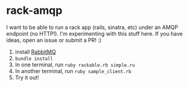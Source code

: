 # rack-amqp

I want to be able to run a rack app (rails, sinatra, etc) under an AMQP
endpoint (no HTTP!).  I'm experimenting with this stuff here. If you
have ideas, open an issue or submit a PR! :)

1. install [RabbitMQ](http://www.rabbitmq.com/)
1. `bundle install`
1. In one terminal, run `ruby rackable.rb simple.ru`
1. In another terminal, run `ruby sample_client.rb`
1. Try it out!
